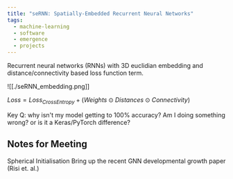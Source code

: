 ```yaml
---
title: "seRNN: Spatially-Embedded Recurrent Neural Networks"
tags:
  - machine-learning
  - software
  - emergence
  - projects
---
```

Recurrent neural networks (RNNs) with 3D euclidian embedding and distance/connectivity based loss function term.

![[./seRNN_embedding.png]]

$Loss = Loss_{Cross Entropy} + (Weights \odot Distances \odot Connectivity)$


Key Q: why isn't my model getting to 100% accuracy? Am I doing something wrong? or is it a Keras/PyTorch difference? 

## Notes for Meeting
Spherical Initialisation
Bring up the recent GNN developmental growth paper (Risi et. al.)




